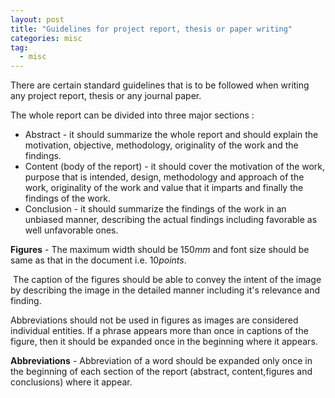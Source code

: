 ```yaml
---
layout: post
title: "Guidelines for project report, thesis or paper writing"
categories: misc
tag: 
  - misc
---
```


There are certain standard guidelines that is to be followed when writing any project report, thesis or any journal paper.

The whole report can be divided into three major sections :

* Abstract - it should summarize the whole report and should explain the motivation, objective, methodology, originality of the work and the findings.
* Content (body of the report) - it should cover the motivation of the work, purpose that is intended, design, methodology and approach of the work, originality of the work and value that it imparts and finally the findings of the work.
* Conclusion -  it should summarize the findings of the work in an unbiased manner, describing the actual findings including favorable as well unfavorable ones. 

**Figures** - The maximum width should be $150mm$ and font size should be same as that in the document i.e. $10 points$.

​	The caption of the figures should be able to convey the intent of the image by describing the image in the detailed manner including  it's relevance and finding.

Abbreviations should not be used in figures as images are considered individual entities. If a phrase appears more than once in captions of the figure, then it should be expanded once in the beginning where it appears.

**Abbreviations** - Abbreviation of a word should be expanded only once in the beginning  of each section of the report (abstract, content,figures and conclusions) where it appear. 



